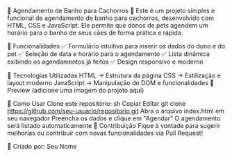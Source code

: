 🐶 Agendamento de Banho para Cachorros 🛁
Este é um projeto simples e funcional de agendamento de banho para cachorros, desenvolvido com HTML, CSS e JavaScript. Ele permite que donos de pets agendem um horário para o banho de seus cães de forma prática e rápida.

🚀 Funcionalidades
✅ Formulário intuitivo para inserir os dados do dono e do pet
✅ Seleção de data e horário para o agendamento
✅ Lista dinâmica exibindo os agendamentos já feitos
✅ Design responsivo e moderno

🎨 Tecnologias Utilizadas
HTML → Estrutura da página
CSS → Estilização e layout moderno
JavaScript → Manipulação do DOM e funcionalidades
📸 Preview
(adicione uma imagem do projeto aqui)

🔧 Como Usar
Clone este repositório:
sh
Copiar
Editar
git clone https://github.com/seu-usuario/repositorio.git
Abra o arquivo index.html em seu navegador
Preencha os dados e clique em "Agendar"
O agendamento será listado automaticamente
🌟 Contribuição
Fique à vontade para sugerir melhorias ou contribuir com novas funcionalidades via Pull Request!

📌 Criado por: Seu Nome
